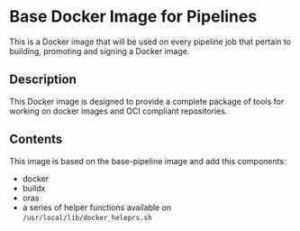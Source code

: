 # Base Docker Image for Pipelines

This is a Docker image that will be used on every pipeline job that pertain to building, promoting and signing a
Docker image.

## Description

This Docker image is designed to provide a complete package of tools for working on docker images and OCI
compliant repositories.

## Contents

This image is based on the base-pipeline image and add this components:

- docker
- buildx
- oras
- a series of helper functions available on `/usr/local/lib/docker_heleprs.sh`
